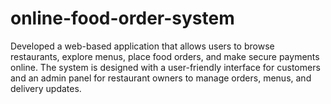 # online-food-order-system
Developed a web-based application that allows users to browse restaurants, explore menus, place food orders, and make secure payments online. The system is designed with a user-friendly interface for customers and an admin panel for restaurant owners to manage orders, menus, and delivery updates.
